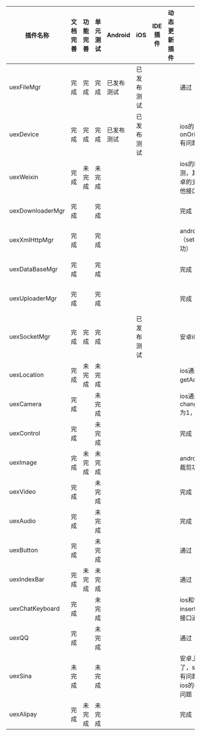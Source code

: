 | 插件名称             | 文档完善 | 功能完善 | 单元测试 | Android | iOS   | IDE插件 | 动态更新插件 | 内部测试                                     | 自动化测试 | 负责人  |
| ---------------- | ---- | ---- | ---- | ------- | ----- | ----- | ------ | ---------------------------------------- | ----- | ---- |
| uexFileMgr       | 完成   | 完成   | 完成   | 已发布测试   | 已发布测试 |       |        | 通过                                       | 安卓完成  | 高山   |
| uexDevice        | 完成   | 完成   | 完成   | 已发布测试   | 已发布测试 |       |        | ios的onOrientationChange有问题，安卓通过          | 安卓完成  | 高山   |
| uexWeixin        | 完成   | 未完成  | 未完成  |         |       |       |        | ios的login和支付接口没测，其他接口通过。安卓的支付接口没测，其他接口通过。 |       | 高山   |
| uexDownloaderMgr | 完成   |      | 完成   |         |       |       |        | 完成                                       | 通过    | 王世娟  |
| uexXmlHttpMgr    | 完成   |      | 完成   |         |       |       |        | android（setInputStream没成功）               | 通过    | 王世娟  |
| uexDataBaseMgr   | 完成   |      | 完成   |         |       |       |        | 完成                                       |       | 王世娟  |
| uexUploaderMgr   | 完成   |      | 完成   |         |       |       |        | 完成                                       | 通过    | 王世娟  |
| uexSocketMgr     | 完成   | 完成   | 完成   |         | 已发布测试 |       |        | 安卓iOS都有问题                                |       | 王世娟  |
| uexLocation      | 完成   | 未完成  | 未完成  |         |       |       |        | ios通过，安卓getAddress有问题                    |       | 高山   |
| uexCamera        | 完成   |      | 未完成  |         |       |       |        | ios通过，安卓上changeCameraPosition为1，返回时挂了    |       | 高山   |
| uexControl       | 完成   |      | 未完成  |         |       |       |        | 完成                                       |       |      |
| uexImage         | 完成   | 未完成  | 未完成  |         |       |       |        | android（自定义长宽比裁剪功能取消）                    |       |      |
| uexVideo         | 完成   |      | 未完成  |         |       |       |        | 完成                                       |       |      |
| uexAudio         | 完成   |      | 未完成  |         |       |       |        | 完成                                       |       |      |
| uexButton        | 完成   |      | 未完成  |         |       |       |        | 通过                                       |       | 高山   |
| uexIndexBar      | 完成   | 未完成  | 未完成  |         |       |       |        | 通过                                       |       | 高山   |
| uexChatKeyboard  | 完成   |      | 未完成  |         |       |       |        | ios和安卓的insertAfterAt没有，其他接口通过。           |       | 高山   |
| uexQQ            | 完成   |      | 未完成  |         |       |       |        | 通过                                       |       | 高山   |
| uexSina          | 未完成  |      | 未完成  |         |       |       |        | 安卓上registerApp去掉了，sendImageContent有问题，logou有问题。ios的各个接口返回值有问题 |       | 高山   |
| uexAlipay        | 完成   | 未完成  | 未完成  |         |       |       |        | 完成                                       |       |      |